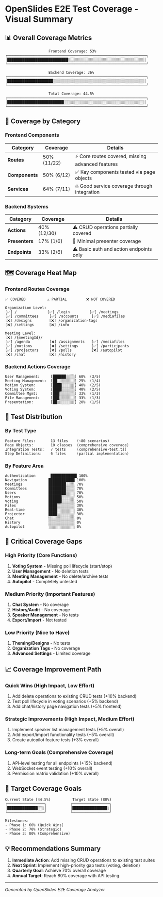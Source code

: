 # OpenSlides E2E Test Coverage - Visual Summary

## 📊 Overall Coverage Metrics

```
                    Frontend Coverage: 53%
┌────────────────────────────────────────────────────────────────┐
│████████████████████████████░░░░░░░░░░░░░░░░░░░░░░░░░░░░░░░░░░░│
└────────────────────────────────────────────────────────────────┘

                    Backend Coverage: 36%
┌────────────────────────────────────────────────────────────────┐
│█████████████████████░░░░░░░░░░░░░░░░░░░░░░░░░░░░░░░░░░░░░░░░░░│
└────────────────────────────────────────────────────────────────┘

                    Total Coverage: 44.5%
┌────────────────────────────────────────────────────────────────┐
│██████████████████████████░░░░░░░░░░░░░░░░░░░░░░░░░░░░░░░░░░░░░│
└────────────────────────────────────────────────────────────────┘
```

## 🎯 Coverage by Category

### Frontend Components
| Category | Coverage | Details |
|----------|----------|---------|
| **Routes** | 50% (11/22) | ⚡ Core routes covered, missing advanced features |
| **Components** | 50% (6/12) | ✅ Key components tested via page objects |
| **Services** | 64% (7/11) | 🔥 Good service coverage through integration |

### Backend Systems
| Category | Coverage | Details |
|----------|----------|---------|
| **Actions** | 40% (12/30) | ⚠️ CRUD operations partially covered |
| **Presenters** | 17% (1/6) | 🔴 Minimal presenter coverage |
| **Endpoints** | 33% (2/6) | ⚠️ Basic auth and action endpoints only |

## 🗺️ Coverage Heat Map

### Frontend Routes Coverage
```
✅ COVERED          ⚠️ PARTIAL         ❌ NOT COVERED

Organization Level:
[✅] /              [✅] /login         [✅] /meetings
[✅] /committees     [✅] /accounts      [✅] /mediafiles
[❌] /designs        [❌] /organization-tags
[❌] /settings       [❌] /info

Meeting Level:
[❌] /{meetingId}/
[✅] /agenda         [❌] /assignments   [✅] /mediafiles
[✅] /motions        [❌] /settings      [✅] /participants
[✅] /projectors     [❌] /polls         [❌] /autopilot
[❌] /chat           [❌] /history
```

### Backend Actions Coverage
```
User Management:     [██████░░░░] 60%  (3/5)
Meeting Management:  [██░░░░░░░░] 25%  (1/4)
Motion System:       [████░░░░░░] 40%  (2/5)
Voting System:       [████░░░░░░] 40%  (2/5)
Committee Mgmt:      [███░░░░░░░] 33%  (1/3)
File Management:     [███░░░░░░░] 33%  (1/3)
Presentation:        [██░░░░░░░░] 20%  (1/5)
```

## 🎯 Test Distribution

### By Test Type
```
Feature Files:       13 files    (~80 scenarios)
Page Objects:        10 classes  (comprehensive coverage)
Integration Tests:   7 tests     (comprehensive-test.ts)
Step Definitions:    6 files     (partial implementation)
```

### By Feature Area
```
Authentication       ████████████ 100%
Navigation          ████████████ 100%
Meetings            ████████░░░░ 70%
Committees          ████████░░░░ 70%
Users               ████████░░░░ 70%
Motions             ██████░░░░░░ 50%
Voting              ██████░░░░░░ 50%
Files               ████░░░░░░░░ 30%
Real-time           ████░░░░░░░░ 30%
Projector           ████░░░░░░░░ 30%
Chat                ░░░░░░░░░░░░ 0%
History             ░░░░░░░░░░░░ 0%
Autopilot           ░░░░░░░░░░░░ 0%
```

## 🚨 Critical Coverage Gaps

### High Priority (Core Functions)
1. **Voting System** - Missing poll lifecycle (start/stop)
2. **User Management** - No deletion tests
3. **Meeting Management** - No delete/archive tests
4. **Autopilot** - Completely untested

### Medium Priority (Important Features)
1. **Chat System** - No coverage
2. **History/Audit** - No coverage
3. **Speaker Management** - No tests
4. **Export/Import** - Not tested

### Low Priority (Nice to Have)
1. **Theming/Designs** - No tests
2. **Organization Tags** - No coverage
3. **Advanced Settings** - Limited coverage

## 📈 Coverage Improvement Path

### Quick Wins (High Impact, Low Effort)
1. Add delete operations to existing CRUD tests (+10% backend)
2. Test poll lifecycle in voting scenarios (+5% backend)
3. Add chat/history page navigation tests (+5% frontend)

### Strategic Improvements (High Impact, Medium Effort)
1. Implement speaker list management tests (+5% overall)
2. Add export/import functionality tests (+5% overall)
3. Create autopilot feature tests (+3% overall)

### Long-term Goals (Comprehensive Coverage)
1. API-level testing for all endpoints (+15% backend)
2. WebSocket event testing (+10% overall)
3. Permission matrix validation (+10% overall)

## 🎯 Target Coverage Goals

```
Current State (44.5%)          Target State (80%)
┌─────────────────┐           ┌─────────────────┐
│██████████████░░░│           │████████████████░│
└─────────────────┘           └─────────────────┘

Milestones:
- Phase 1: 60% (Quick Wins)
- Phase 2: 70% (Strategic)
- Phase 3: 80% (Comprehensive)
```

## 💡 Recommendations Summary

1. **Immediate Action**: Add missing CRUD operations to existing test suites
2. **Next Sprint**: Implement high-priority gap tests (voting, deletion)
3. **Quarterly Goal**: Achieve 70% overall coverage
4. **Annual Target**: Reach 80% coverage with API testing

---
*Generated by OpenSlides E2E Coverage Analyzer*